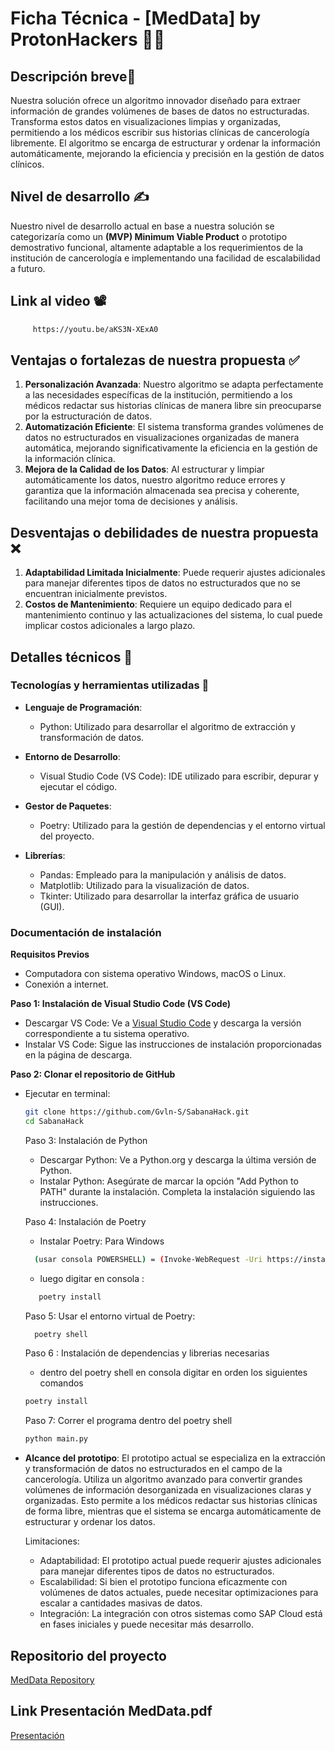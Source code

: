# Ficha Técnica - [MedData] by ProtonHackers 🧑‍💻

## Descripción breve📕
Nuestra solución ofrece un algoritmo innovador diseñado para extraer información de grandes volúmenes de bases de datos no estructuradas. Transforma estos datos en visualizaciones limpias y organizadas, permitiendo a los médicos escribir sus historias clínicas de cancerología libremente. El algoritmo se encarga de estructurar y ordenar la información automáticamente, mejorando la eficiencia y precisión en la gestión de datos clínicos.

## Nivel de desarrollo ✍️
Nuestro nivel de desarrollo actual en base a nuestra solución se categorizaría como un **(MVP) Minimum Viable Product** o prototipo demostrativo funcional, altamente adaptable a los requerimientos de la institución de cancerología e implementando una facilidad de escalabilidad a futuro.

## Link al video 📽️
```bash
     https://youtu.be/aKS3N-XExA0
   ```

## Ventajas o fortalezas de nuestra propuesta ✅
1. **Personalización Avanzada**: Nuestro algoritmo se adapta perfectamente a las necesidades específicas de la institución, permitiendo a los médicos redactar sus historias clínicas de manera libre sin preocuparse por la estructuración de datos.
2. **Automatización Eficiente**: El sistema transforma grandes volúmenes de datos no estructurados en visualizaciones organizadas de manera automática, mejorando significativamente la eficiencia en la gestión de la información clínica.
3. **Mejora de la Calidad de los Datos**: Al estructurar y limpiar automáticamente los datos, nuestro algoritmo reduce errores y garantiza que la información almacenada sea precisa y coherente, facilitando una mejor toma de decisiones y análisis.

## Desventajas o debilidades de nuestra propuesta ❌
1. **Adaptabilidad Limitada Inicialmente**: Puede requerir ajustes adicionales para manejar diferentes tipos de datos no estructurados que no se encuentran inicialmente previstos.
2. **Costos de Mantenimiento**: Requiere un equipo dedicado para el mantenimiento continuo y las actualizaciones del sistema, lo cual puede implicar costos adicionales a largo plazo.

## Detalles técnicos 🎯

### Tecnologías y herramientas utilizadas 🎲
- **Lenguaje de Programación**:
  - Python: Utilizado para desarrollar el algoritmo de extracción y transformación de datos.

- **Entorno de Desarrollo**: 
  - Visual Studio Code (VS Code): IDE utilizado para escribir, depurar y ejecutar el código.

- **Gestor de Paquetes**:
  - Poetry: Utilizado para la gestión de dependencias y el entorno virtual del proyecto.

- **Librerías**:
  - Pandas: Empleado para la manipulación y análisis de datos.
  - Matplotlib: Utilizado para la visualización de datos.
  - Tkinter: Utilizado para desarrollar la interfaz gráfica de usuario (GUI).

### Documentación de instalación
**Requisitos Previos**
- Computadora con sistema operativo Windows, macOS o Linux.
- Conexión a internet.

**Paso 1: Instalación de Visual Studio Code (VS Code)**
- Descargar VS Code: Ve a [Visual Studio Code](https://code.visualstudio.com/) y descarga la versión correspondiente a tu sistema operativo.
- Instalar VS Code: Sigue las instrucciones de instalación proporcionadas en la página de descarga.

**Paso 2: Clonar el repositorio de GitHub**
- Ejecutar en terminal:
  ```bash
  git clone https://github.com/Gvln-S/SabanaHack.git
  cd SabanaHack
  ```

  Paso 3: Instalación de Python
    * Descargar Python: Ve a Python.org y descarga la última versión de Python.
    * Instalar Python: Asegúrate de marcar la opción "Add Python to PATH" durante la instalación. Completa la instalación siguiendo las instrucciones.

  Paso 4: Instalación de Poetry
    * Instalar Poetry: Para Windows
  ```bash
    (usar consola POWERSHELL) = (Invoke-WebRequest -Uri https://install.python-poetry.org | python -)
   ```
    * luego digitar en consola :
   ```bash
      poetry install
   ```

  Paso 5: Usar el entorno virtual de Poetry:
  ```bash
    poetry shell
  ```

  Paso 6 : Instalación de dependencias y librerias necesarias

  * dentro del poetry shell en consola digitar en orden los siguientes comandos
  ```bash
  poetry install
  ```
  Paso 7: Correr el programa dentro del poetry shell
   ```bash
  python main.py
   ```

- **Alcance del prototipo**:
  El prototipo actual se especializa en la extracción y transformación de datos no estructurados en el campo de la cancerología. 
  Utiliza un algoritmo avanzado para convertir grandes volúmenes de información desorganizada en visualizaciones claras y organizadas.
  Esto permite a los médicos redactar sus historias clínicas de forma libre, mientras que el sistema se encarga automáticamente de estructurar y ordenar los datos.

  Limitaciones:
   - Adaptabilidad: El prototipo actual puede requerir ajustes adicionales para manejar diferentes tipos de datos no estructurados.
   - Escalabilidad: Si bien el prototipo funciona eficazmente con volúmenes de datos actuales, puede necesitar optimizaciones para escalar a cantidades masivas de datos.
   - Integración: La integración con otros sistemas como SAP Cloud está en fases iniciales y puede necesitar más desarrollo.



## Repositorio del proyecto
[MedData Repository](https://github.com/Gvln-S/SabanaHack.git)

## Link Presentación MedData.pdf
[Presentación](https://github.com/Gvln-S/SabanaHack/tree/main)

